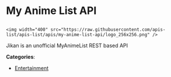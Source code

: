 # My Anime List API<p align="center">
    <img width="400" src="https://raw.githubusercontent.com/apis-list/apis-list/apis/my-anime-list-api/logo_256x256.png" />
</p>

Jikan is an unofficial MyAnimeList REST based API

**Categories**:

- [Entertainment](https://github/apis-list/apis-list#entertainment)





